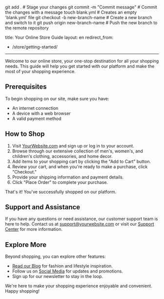 git add .  # Stage your changes
git commit -m "Commit message"  # Commit the changes with a message
touch blank.yml  # Creates an empty 'blank.yml' file
git checkout -b new-branch-name  # Create a new branch and switch to it
git push origin new-branch-name  # Push the new branch to the remote repository




title: Your Online Store Guide
layout: en
redirect_from:
  - /store/getting-started/
---

Welcome to our online store, your one-stop destination for all your shopping needs. This guide will help you get started with our platform and make the most of your shopping experience.

## Prerequisites

To begin shopping on our site, make sure you have:

* An internet connection
* A device with a web browser
* A valid payment method

## How to Shop

1. Visit [YourWebsite.com](YourWebsite.com) and sign up or log in to your account.
2. Browse through our extensive collection of men's, women's, and children's clothing, accessories, and home decor.
3. Add items to your shopping cart by clicking the "Add to Cart" button.
4. Review your cart, and when you're ready to make a purchase, click "Checkout."
5. Provide your shipping information and payment details.
6. Click "Place Order" to complete your purchase.

That's it! You've successfully shopped on our platform.

## Support and Assistance

If you have any questions or need assistance, our customer support team is here to help. Contact us at support@yourwebsite.com or visit our [Support Center](YourWebsite.com/support) for more information.

## Explore More

Beyond shopping, you can explore other features:

* [Read our Blog](YourWebsite.com/blog) for fashion and lifestyle inspiration.
* Follow us on [Social Media](YourWebsite.com/social) for updates and promotions.
* Sign up for our newsletter to stay in the loop.

We're here to make your shopping experience enjoyable and convenient. Happy shopping!
